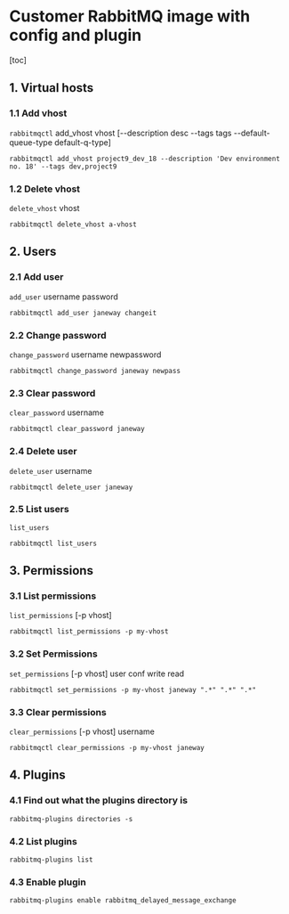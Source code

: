# Customer RabbitMQ image with config and plugin

[toc]

## 1. Virtual hosts

### 1.1 Add vhost

`rabbitmqctl` add_vhost vhost [--description desc --tags tags --default-queue-type default-q-type]

```shell
rabbitmqctl add_vhost project9_dev_18 --description 'Dev environment no. 18' --tags dev,project9
```

### 1.2 Delete vhost

`delete_vhost` vhost

```shell
rabbitmqctl delete_vhost a-vhost
```

## 2. Users

### 2.1 Add user

`add_user` username password

```shell
rabbitmqctl add_user janeway changeit
```

### 2.2 Change password

`change_password` username newpassword

```shell
rabbitmqctl change_password janeway newpass
```

### 2.3 Clear password

`clear_password` username

```shell
rabbitmqctl clear_password janeway
```

### 2.4 Delete user

`delete_user` username

```shell
rabbitmqctl delete_user janeway
```

### 2.5 List users

`list_users`

```shell
rabbitmqctl list_users
```

## 3. Permissions

### 3.1 List permissions

`list_permissions` [-p vhost]

```shell
rabbitmqctl list_permissions -p my-vhost
```

### 3.2 Set Permissions

`set_permissions` [-p vhost] user conf write read

```shell
rabbitmqctl set_permissions -p my-vhost janeway ".*" ".*" ".*"
```

### 3.3 Clear permissions

`clear_permissions` [-p vhost] username

```shell
rabbitmqctl clear_permissions -p my-vhost janeway
```

## 4. Plugins

### 4.1 Find out what the plugins directory is

```shell
rabbitmq-plugins directories -s
```

### 4.2 List plugins

```shell
rabbitmq-plugins list
```

### 4.3 Enable plugin

```shell
rabbitmq-plugins enable rabbitmq_delayed_message_exchange
```

